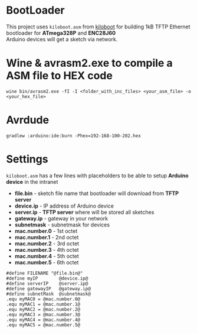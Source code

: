 # BootLoader
This project uses `kiloboot.asm` from [kiloboot](https://github.com/mitxela/kiloboot) for building 
1kB TFTP Ethernet bootloader for **ATmega328P** and **ENC28J60**  
Arduino devices will get a sketch via network.
# Wine & avrasm2.exe to compile a ASM file to HEX code
`wine bin/avrasm2.exe -fI -I <folder_with_inc_files> <your_asm_file> -o <your_hex_file>`
# Avrdude
`gradlew :arduino:ide:burn -Phex=192-168-100-202.hex`
# Settings
`kiloboot.asm` has a few lines with placeholders to be able to setup **Arduino device** in the intranet
* **file.bin** - sketch file name that bootloader will download from **TFTP server**
* **device.ip** - IP address of Arduino device
* **server.ip** - **TFTP server** where will be stored all sketches
* **gateway.ip** - gateway in your network
* **subnetmask** - subnetmask for devices
* **mac.number.0** - 1st octet
* **mac.number.1** - 2nd octet
* **mac.number.2** - 3rd octet
* **mac.number.3** - 4th octet
* **mac.number.4** - 5th octet
* **mac.number.5** - 6th octet  

```
#define FILENAME "@file.bin@"
#define myIP        @device.ip@
#define serverIP    @server.ip@
#define gatewayIP   @gateway.ip@
#define subnetMask  @subnetmask@
.equ myMAC0 = @mac.number.0@
.equ myMAC1 = @mac.number.1@
.equ myMAC2 = @mac.number.2@
.equ myMAC3 = @mac.number.3@
.equ myMAC4 = @mac.number.4@
.equ myMAC5 = @mac.number.5@
```